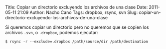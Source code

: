 Title: Copiar un directorio excluyendo los archivos de una clase
Date: 2011-05-11 21:09
Author: Nacho Cano
Tags: dropbox, rsync, svn
Slug: copiar-un-directorio-excluyendo-los-archivos-de-una-clase

Si queremos copiar un directorio pero no queremos que se copien los
archivos `.svn`, o `.dropbox`, podemos ejecutar:

    $ rsync -r --exclude=.dropbox /path/source/dir /path/destination
